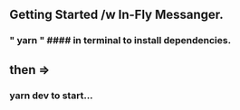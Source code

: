 ## Getting Started /w In-Fly Messanger.

### " yarn " #### in terminal to install dependencies.
## then => 
### yarn dev to start...
